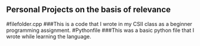 ## Personal Projects on the basis of relevance
#filefolder.cpp
###This is a code that I wrote in my CSII class as a beginner programming assignment.
#Pythonfile
###This was a basic python file that I wrote while learning the language.
